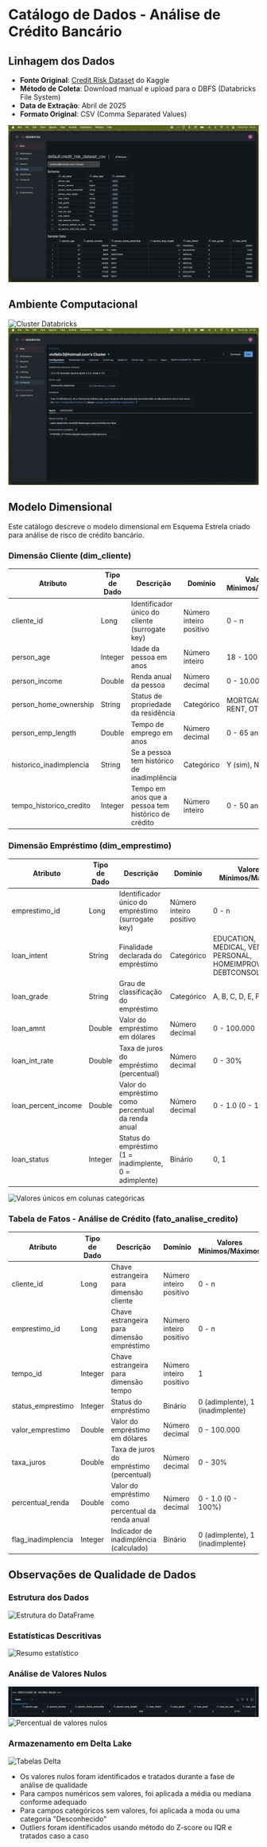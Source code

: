 # Catálogo de Dados - Análise de Crédito Bancário

## Linhagem dos Dados
* **Fonte Original**: [Credit Risk Dataset](https://www.kaggle.com/datasets/laotse/credit-risk-dataset) do Kaggle
* **Método de Coleta**: Download manual e upload para o DBFS (Databricks File System)
* **Data de Extração**: Abril de 2025
* **Formato Original**: CSV (Comma Separated Values)

![Schema e amostra do dataset](../screenshots/03_dataset.png)

## Ambiente Computacional
![Cluster Databricks](../screenshots/01_compute.png)
![Configuração do cluster](../screenshots/02_cluster_config.png)

## Modelo Dimensional
Este catálogo descreve o modelo dimensional em Esquema Estrela criado para análise de risco de crédito bancário.

### Dimensão Cliente (dim_cliente)

| Atributo | Tipo de Dado | Descrição | Domínio | Valores Mínimos/Máximos |
|----------|--------------|-----------|---------|------------------------|
| cliente_id | Long | Identificador único do cliente (surrogate key) | Número inteiro positivo | 0 - n |
| person_age | Integer | Idade da pessoa em anos | Número inteiro | 18 - 100 anos |
| person_income | Double | Renda anual da pessoa | Número decimal | 0 - 10.000.000 |
| person_home_ownership | String | Status de propriedade da residência | Categórico | MORTGAGE, OWN, RENT, OTHER |
| person_emp_length | Double | Tempo de emprego em anos | Número decimal | 0 - 65 anos |
| historico_inadimplencia | String | Se a pessoa tem histórico de inadimplência | Categórico | Y (sim), N (não) |
| tempo_historico_credito | Integer | Tempo em anos que a pessoa tem histórico de crédito | Número inteiro | 0 - 50 anos |

### Dimensão Empréstimo (dim_emprestimo)

| Atributo | Tipo de Dado | Descrição | Domínio | Valores Mínimos/Máximos |
|----------|--------------|-----------|---------|------------------------|
| emprestimo_id | Long | Identificador único do empréstimo (surrogate key) | Número inteiro positivo | 0 - n |
| loan_intent | String | Finalidade declarada do empréstimo | Categórico | EDUCATION, MEDICAL, VENTURE, PERSONAL, HOMEIMPROVEMENT, DEBTCONSOLIDATION |
| loan_grade | String | Grau de classificação do empréstimo | Categórico | A, B, C, D, E, F, G |
| loan_amnt | Double | Valor do empréstimo em dólares | Número decimal | 0 - 100.000 |
| loan_int_rate | Double | Taxa de juros do empréstimo (percentual) | Número decimal | 0 - 30% |
| loan_percent_income | Double | Valor do empréstimo como percentual da renda anual | Número decimal | 0 - 1.0 (0 - 100%) |
| loan_status | Integer | Status do empréstimo (1 = inadimplente, 0 = adimplente) | Binário | 0, 1 |

![Valores únicos em colunas categóricas](../screenshots/10_categorical_values.png)

### Tabela de Fatos - Análise de Crédito (fato_analise_credito)

| Atributo | Tipo de Dado | Descrição | Domínio | Valores Mínimos/Máximos |
|----------|--------------|-----------|---------|------------------------|
| cliente_id | Long | Chave estrangeira para dimensão cliente | Número inteiro positivo | 0 - n |
| emprestimo_id | Long | Chave estrangeira para dimensão empréstimo | Número inteiro positivo | 0 - n |
| tempo_id | Integer | Chave estrangeira para dimensão tempo | Número inteiro positivo | 1 |
| status_emprestimo | Integer | Status do empréstimo | Binário | 0 (adimplente), 1 (inadimplente) |
| valor_emprestimo | Double | Valor do empréstimo em dólares | Número decimal | 0 - 100.000 |
| taxa_juros | Double | Taxa de juros do empréstimo (percentual) | Número decimal | 0 - 30% |
| percentual_renda | Double | Valor do empréstimo como percentual da renda anual | Número decimal | 0 - 1.0 (0 - 100%) |
| flag_inadimplencia | Integer | Indicador de inadimplência (calculado) | Binário | 0 (adimplente), 1 (inadimplente) |

## Observações de Qualidade de Dados

### Estrutura dos Dados
![Estrutura do DataFrame](../screenshots/05_data_schema.png)

### Estatísticas Descritivas
![Resumo estatístico](../screenshots/06_statistical_summary.png)

### Análise de Valores Nulos
![Contagem de valores nulos](../screenshots/07_null_values.png)
![Percentual de valores nulos](../screenshots/08_null_percent.png)

### Armazenamento em Delta Lake
![Tabelas Delta](../screenshots/09_delta_tables.png)

* Os valores nulos foram identificados e tratados durante a fase de análise de qualidade
* Para campos numéricos sem valores, foi aplicada a média ou mediana conforme adequado
* Para campos categóricos sem valores, foi aplicada a moda ou uma categoria "Desconhecido"
* Outliers foram identificados usando método do Z-score ou IQR e tratados caso a caso
